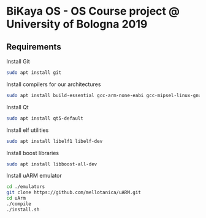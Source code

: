 # BiKaya OS - OS Course project @ University of Bologna 2019

## Requirements

Install Git
```bash
sudo apt install git
```

Install compilers for our architectures
```bash
sudo apt install build-essential gcc-arm-none-eabi gcc-mipsel-linux-gnu
```

Install Qt
```bash
sudo apt install qt5-default
```

Install elf utilities
```bash
sudo apt install libelf1 libelf-dev
```

Install boost libraries
```bash
sudo apt install libboost-all-dev
```

Install uARM emulator
```bash
cd ./emulators
git clone https://github.com/mellotanica/uARM.git
cd uArm
./compile
./install.sh
```
